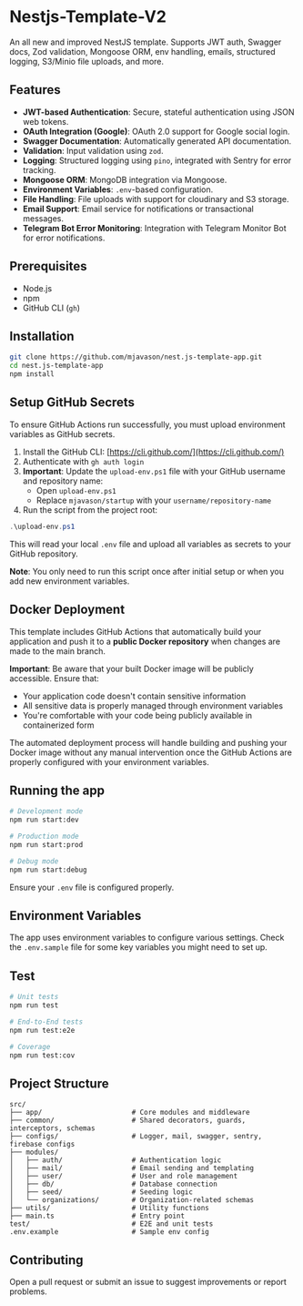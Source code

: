 # Nestjs-Template-V2

An all new and improved NestJS template. Supports JWT auth, Swagger docs, Zod validation, Mongoose ORM, env handling, emails, structured logging, S3/Minio file uploads, and more.

## Features

- **JWT-based Authentication**: Secure, stateful authentication using JSON web tokens.
- **OAuth Integration (Google)**: OAuth 2.0 support for Google social login.
- **Swagger Documentation**: Automatically generated API documentation.
- **Validation**: Input validation using `zod`.
- **Logging**: Structured logging using `pino`, integrated with Sentry for error tracking.
- **Mongoose ORM**: MongoDB integration via Mongoose.
- **Environment Variables**: `.env`-based configuration.
- **File Handling**: File uploads with support for cloudinary and S3 storage.
- **Email Support**: Email service for notifications or transactional messages.
- **Telegram Bot Error Monitoring**: Integration with Telegram Monitor Bot for error notifications.

## Prerequisites

- Node.js
- npm
- GitHub CLI (`gh`)

## Installation

```bash
git clone https://github.com/mjavason/nest.js-template-app.git
cd nest.js-template-app
npm install
```

## Setup GitHub Secrets

To ensure GitHub Actions run successfully, you must upload environment variables as GitHub secrets.

1. Install the GitHub CLI: [https://cli.github.com/](https://cli.github.com/)
2. Authenticate with `gh auth login`
3. **Important**: Update the `upload-env.ps1` file with your GitHub username and repository name:
   - Open `upload-env.ps1`
   - Replace `mjavason/startup` with your `username/repository-name`
4. Run the script from the project root:

```powershell
.\upload-env.ps1
```

This will read your local `.env` file and upload all variables as secrets to your GitHub repository.

**Note**: You only need to run this script once after initial setup or when you add new environment variables.

## Docker Deployment

This template includes GitHub Actions that automatically build your application and push it to a **public Docker repository** when changes are made to the main branch.

**Important**: Be aware that your built Docker image will be publicly accessible. Ensure that:

- Your application code doesn't contain sensitive information
- All sensitive data is properly managed through environment variables
- You're comfortable with your code being publicly available in containerized form

The automated deployment process will handle building and pushing your Docker image without any manual intervention once the GitHub Actions are properly configured with your environment variables.

## Running the app

```bash
# Development mode
npm run start:dev

# Production mode
npm run start:prod

# Debug mode
npm run start:debug
```

Ensure your `.env` file is configured properly.

## Environment Variables

The app uses environment variables to configure various settings. Check the `.env.sample` file for some key variables you might need to set up.

## Test

```bash
# Unit tests
npm run test

# End-to-End tests
npm run test:e2e

# Coverage
npm run test:cov
```

## Project Structure

```
src/
├── app/                      # Core modules and middleware
├── common/                   # Shared decorators, guards, interceptors, schemas
├── configs/                  # Logger, mail, swagger, sentry, firebase configs
├── modules/
│   ├── auth/                 # Authentication logic
│   ├── mail/                 # Email sending and templating
│   ├── user/                 # User and role management
│   ├── db/                   # Database connection
│   ├── seed/                 # Seeding logic
│   └── organizations/        # Organization-related schemas
├── utils/                    # Utility functions
├── main.ts                   # Entry point
test/                         # E2E and unit tests
.env.example                  # Sample env config
```

## Contributing

Open a pull request or submit an issue to suggest improvements or report problems.
